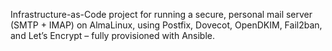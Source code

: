 Infrastructure-as-Code project for running a secure, personal mail server (SMTP + IMAP) on AlmaLinux, using Postfix, Dovecot, OpenDKIM, Fail2ban, and Let’s Encrypt – fully provisioned with Ansible.
